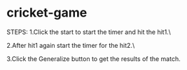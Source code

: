 # cricket-game
STEPS:
1.Click the start to start the timer and hit the hit1.\

2.After hit1 again start the timer for the hit2.\

3.Click the Generalize button to get the results of the match.
